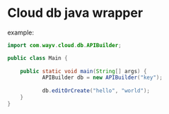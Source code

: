 # Cloud db java wrapper

example:

```java
import com.wayv.cloud.db.APIBuilder;

public class Main {
    
    public static void main(String[] args) {
           APIBuilder db = new APIBuilder("key");
           
           db.editOrCreate("hello", "world");   
    }
}
